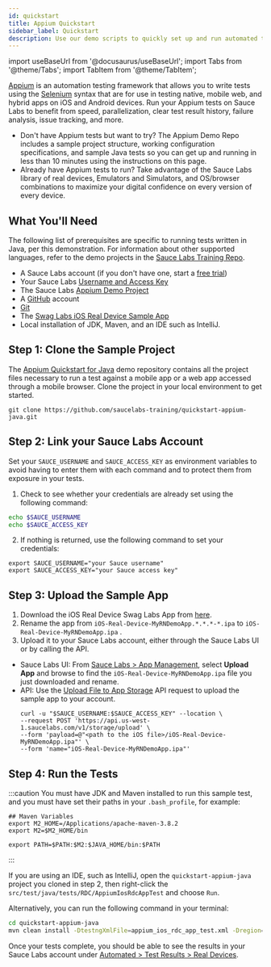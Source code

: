 ```yaml
---
id: quickstart
title: Appium Quickstart
sidebar_label: Quickstart
description: Use our demo scripts to quickly set up and run automated tests and view the results in Sauce Labs.
---
```


import useBaseUrl from '@docusaurus/useBaseUrl';
import Tabs from '@theme/Tabs';
import TabItem from '@theme/TabItem';

[Appium](http://appium.io/) is an automation testing framework that allows you to write tests using the [Selenium](https://www.selenium.dev) syntax that are for use in testing native, mobile web, and hybrid apps on iOS and Android devices. Run your Appium tests on Sauce Labs to benefit from speed, parallelization, clear test result history, failure analysis, issue tracking, and more.

- Don't have Appium tests but want to try? The Appium Demo Repo includes a sample project structure, working configuration specifications, and sample Java tests so you can get up and running in less than 10 minutes using the instructions on this page.
- Already have Appium tests to run? Take advantage of the Sauce Labs library of real devices, Emulators and Simulators, and OS/browser combinations to maximize your digital confidence on every version of every device.

## What You'll Need

The following list of prerequisites are specific to running tests written in Java, per this demonstration. For information about other supported languages, refer to the demo projects in the [Sauce Labs Training Repo](https://github.com/saucelabs-training).

- A Sauce Labs account (if you don't have one, start a [free trial](https://saucelabs.com/sign-up))
- Your Sauce Labs [Username and Access Key](https://app.saucelabs.com/user-settings)
- The Sauce Labs [Appium Demo Project](https://github.com/saucelabs-training/quickstart-appium-java)
- A [GitHub](https://github.com/signup?ref_cta=Sign+up&ref_loc=header+logged+out&ref_page=%2F&source=header-home) account
- [Git](https://git-scm.com/downloads)
- The [Swag Labs iOS Real Device Sample App](https://github.com/saucelabs/sample-app-mobile/releases)
- Local installation of JDK, Maven, and an IDE such as IntelliJ.

## Step 1: Clone the Sample Project

The [Appium Quickstart for Java](https://github.com/saucelabs-training/quickstart-appium-java) demo repository contains all the project files necessary to run a test against a mobile app or a web app accessed through a mobile browser. Clone the project in your local environment to get started.

```
git clone https://github.com/saucelabs-training/quickstart-appium-java.git
```

## Step 2: Link your Sauce Labs Account

Set your `SAUCE_USERNAME` and `SAUCE_ACCESS_KEY` as environment variables to avoid having to enter them with each command and to protect them from exposure in your tests.

1. Check to see whether your credentials are already set using the following command:

```bash title="Check Environment Variables"
echo $SAUCE_USERNAME
echo $SAUCE_ACCESS_KEY
```

2. If nothing is returned, use the following command to set your credentials:

```
export SAUCE_USERNAME="your Sauce username"
export SAUCE_ACCESS_KEY="your Sauce access key"
```

## Step 3: Upload the Sample App

1. Download the iOS Real Device Swag Labs App from [here](https://github.com/saucelabs/my-demo-app-rn/releases/).
2. Rename the app from `iOS-Real-Device-MyRNDemoApp.*.*.*-*.ipa` to `iOS-Real-Device-MyRNDemoApp.ipa` .
3. Upload it to your Sauce Labs account, either through the Sauce Labs UI or by calling the API.

- Sauce Labs UI: From [Sauce Labs > App Management](https://app.saucelabs.com/app-management), select **Upload App** and browse to find the `iOS-Real-Device-MyRNDemoApp.ipa` file you just downloaded and rename.
- API: Use the [Upload File to App Storage](/dev/api/storage/#upload-file-to-app-storage) API request to upload the sample app to your account.
  ```title="Example API Upload Request"
  curl -u "$SAUCE_USERNAME:$SAUCE_ACCESS_KEY" --location \
  --request POST 'https://api.us-west-1.saucelabs.com/v1/storage/upload' \
  --form 'payload=@"<path to the iOS file>/iOS-Real-Device-MyRNDemoApp.ipa"' \
  --form 'name="iOS-Real-Device-MyRNDemoApp.ipa"'
  ```

## Step 4: Run the Tests

:::caution
You must have JDK and Maven installed to run this sample test, and you must have set their paths in your `.bash_profile`, for example:

```
## Maven Variables
export M2_HOME=/Applications/apache-maven-3.8.2
export M2=$M2_HOME/bin

export PATH=$PATH:$M2:$JAVA_HOME/bin:$PATH
```

:::

If you are using an IDE, such as IntelliJ, open the `quickstart-appium-java` project you cloned in step 2, then right-click the `src/test/java/tests/RDC/AppiumIosRdcAppTest` and choose `Run`.

Alternatively, you can run the following command in your terminal:

```bash title="Terminal Command"
cd quickstart-appium-java
mvn clean install -DtestngXmlFile=appium_ios_rdc_app_test.xml -Dregion=us
```

Once your tests complete, you should be able to see the results in your Sauce Labs account under [Automated > Test Results > Real Devices](https://app.saucelabs.com/dashboard/tests/rdc).
